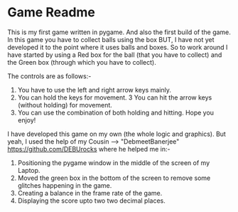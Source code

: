# Game Readme
This is my first game written in pygame. And also the  first build of the game.
In this game you have to collect balls using the box BUT, I have not yet developed it to the point where it uses balls and boxes.
So to work around I have started by using a Red box for the ball (that  you have to collect) and the  Green box (through which you have to collect).

The controls are as follows:-
  1. You have to use the left and right arrow keys mainly.
  2. You can hold the keys for movement.
  3 You can hit the arrow keys (without holding) for movement.
  4. You can use the combination of both holding and hitting.
 Hope you enjoy!
 
I have developed this game on my own (the whole logic and graphics).
But yeah, I used the help of my Cousin --> "DebmeetBanerjee"  https://github.com/DEBUrocks
where he helped me in:-
  1. Positioning the pygame window in the middle of the screen of my Laptop.
  2. Moved the green box in the bottom of the screen to remove some glitches happening in the game.
  3. Creating a balance in the frame rate of the game.
  4. Displaying the score upto two two decimal places.
